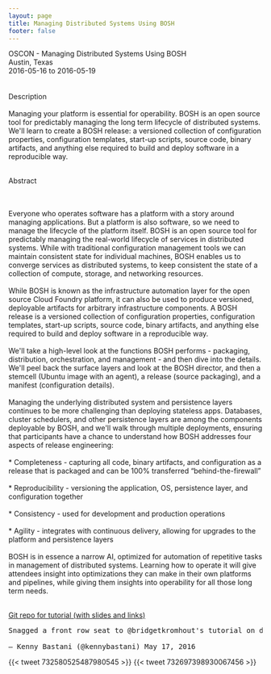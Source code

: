 ```yaml
---
layout: page
title: Managing Distributed Systems Using BOSH
footer: false
---
```


<div class="views-field views-field-nothing">        <span class="field-content views-field-field-details">OSCON - Managing Distributed Systems Using BOSH<br>Austin, Texas<br><span class="date-display-start">2016-05-16</span> to <span class="date-display-end">2016-05-19</span></span></div>
<br>


<br>
Description
<br>
<br>
Managing your platform is essential for operability. BOSH is an open source tool for predictably managing the long term lifecycle of distributed systems. We'll learn to create a BOSH release: a versioned collection of configuration properties, configuration templates, start-up scripts, source code, binary artifacts, and anything else required to build and deploy software in a reproducible way.

<br>
<br>

Abstract

<br>
<br>
Everyone who operates software has a platform with a story around managing applications. But a platform is also software, so we need to manage the lifecycle of the platform itself. BOSH is an open source tool for predictably managing the real-world lifecycle of services in distributed systems. While with traditional configuration management tools we can maintain consistent state for individual machines, BOSH enables us to converge services as distributed systems, to keep consistent the state of a collection of compute, storage, and networking resources.
<br>
<br>
While BOSH is known as the infrastructure automation layer for the open source Cloud Foundry platform, it can also be used to produce versioned, deployable artifacts for arbitrary infrastructure components. A BOSH release is a versioned collection of configuration properties, configuration templates, start-up scripts, source code, binary artifacts, and anything else required to build and deploy software in a reproducible way.
<br>
<br>
We'll take a high-level look at the functions BOSH performs - packaging, distribution, orchestration, and management - and then dive into the details. We'll peel back the surface layers and look at the BOSH director, and then a stemcell (Ubuntu image with an agent), a release (source packaging), and a manifest (configuration details).
<br>
<br>
Managing the underlying distributed system and persistence layers continues to be more challenging than deploying stateless apps. Databases, cluster schedulers, and other persistence layers are among the components deployable by BOSH, and we'll walk through multiple deployments, ensuring that participants have a chance to understand how BOSH addresses four aspects of release engineering:
<br>
<br>
* Completeness - capturing all code, binary artifacts, and configuration as a release that is packaged and can be 100% transferred “behind-the-firewall”
<br>
<br>
* Reproducibility - versioning the application, OS, persistence layer, and configuration together
<br>
<br>
* Consistency - used for development and production operations
<br>
<br>
* Agility - integrates with continuous delivery, allowing for upgrades to the platform and persistence layers
<br>
<br>
BOSH is in essence a narrow AI, optimized for automation of repetitive tasks in management of distributed systems. Learning how to operate it will give attendees insight into optimizations they can make in their own platforms and pipelines, while giving them insights into operability for all those long term needs.

<br>
<br>

<a href="https://github.com/bridgetkromhout/bosh-tutorial">Git repo for tutorial (with slides and links)</a>

<pre>
Snagged a front row seat to @bridgetkromhout's tutorial on distributed systems with BOSH #OSCON pic.twitter.com/sxyqL7Xosv

— Kenny Bastani (@kennybastani) May 17, 2016
</pre>

{{< tweet 732580525487980545 >}}
{{< tweet 732697398930067456 >}}
